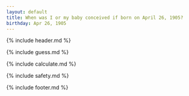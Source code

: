 ```yaml
---
layout: default
title: When was I or my baby conceived if born on April 26, 1905?
birthday: Apr 26, 1905
---
```


{% include header.md %}

{% include guess.md %}

{% include calculate.md %}

{% include safety.md %}

{% include footer.md %}



